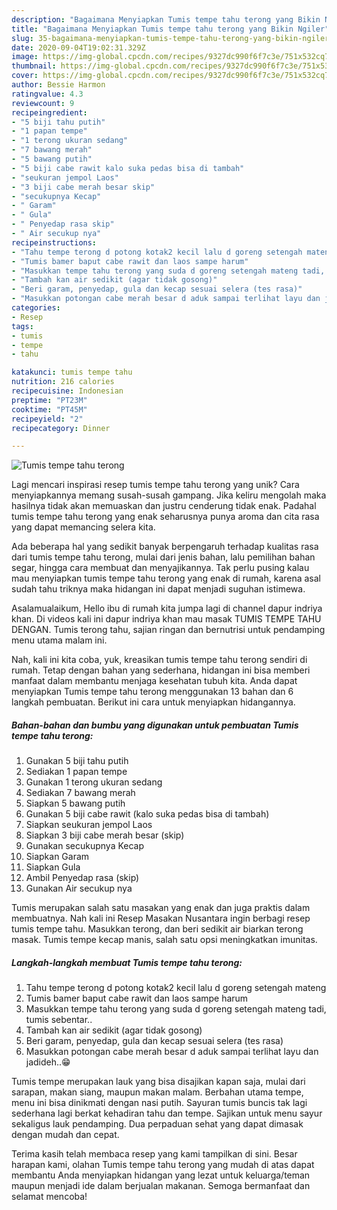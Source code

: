 ```yaml
---
description: "Bagaimana Menyiapkan Tumis tempe tahu terong yang Bikin Ngiler"
title: "Bagaimana Menyiapkan Tumis tempe tahu terong yang Bikin Ngiler"
slug: 35-bagaimana-menyiapkan-tumis-tempe-tahu-terong-yang-bikin-ngiler
date: 2020-09-04T19:02:31.329Z
image: https://img-global.cpcdn.com/recipes/9327dc990f6f7c3e/751x532cq70/tumis-tempe-tahu-terong-foto-resep-utama.jpg
thumbnail: https://img-global.cpcdn.com/recipes/9327dc990f6f7c3e/751x532cq70/tumis-tempe-tahu-terong-foto-resep-utama.jpg
cover: https://img-global.cpcdn.com/recipes/9327dc990f6f7c3e/751x532cq70/tumis-tempe-tahu-terong-foto-resep-utama.jpg
author: Bessie Harmon
ratingvalue: 4.3
reviewcount: 9
recipeingredient:
- "5 biji tahu putih"
- "1 papan tempe"
- "1 terong ukuran sedang"
- "7 bawang merah"
- "5 bawang putih"
- "5 biji cabe rawit kalo suka pedas bisa di tambah"
- "seukuran jempol Laos"
- "3 biji cabe merah besar skip"
- "secukupnya Kecap"
- " Garam"
- " Gula"
- " Penyedap rasa skip"
- " Air secukup nya"
recipeinstructions:
- "Tahu tempe terong d potong kotak2 kecil lalu d goreng setengah mateng"
- "Tumis bamer baput cabe rawit dan laos sampe harum"
- "Masukkan tempe tahu terong yang suda d goreng setengah mateng tadi, tumis sebentar.."
- "Tambah kan air sedikit (agar tidak gosong)"
- "Beri garam, penyedap, gula dan kecap sesuai selera (tes rasa)"
- "Masukkan potongan cabe merah besar d aduk sampai terlihat layu dan jadideh..😁"
categories:
- Resep
tags:
- tumis
- tempe
- tahu

katakunci: tumis tempe tahu 
nutrition: 216 calories
recipecuisine: Indonesian
preptime: "PT23M"
cooktime: "PT45M"
recipeyield: "2"
recipecategory: Dinner

---
```



![Tumis tempe tahu terong](https://img-global.cpcdn.com/recipes/9327dc990f6f7c3e/751x532cq70/tumis-tempe-tahu-terong-foto-resep-utama.jpg)

Lagi mencari inspirasi resep tumis tempe tahu terong yang unik? Cara menyiapkannya memang susah-susah gampang. Jika keliru mengolah maka hasilnya tidak akan memuaskan dan justru cenderung tidak enak. Padahal tumis tempe tahu terong yang enak seharusnya punya aroma dan cita rasa yang dapat memancing selera kita.

Ada beberapa hal yang sedikit banyak berpengaruh terhadap kualitas rasa dari tumis tempe tahu terong, mulai dari jenis bahan, lalu pemilihan bahan segar, hingga cara membuat dan menyajikannya. Tak perlu pusing kalau mau menyiapkan tumis tempe tahu terong yang enak di rumah, karena asal sudah tahu triknya maka hidangan ini dapat menjadi suguhan istimewa.

Asalamualaikum, Hello ibu di rumah kita jumpa lagi di channel dapur indriya khan. Di videos kali ini dapur indriya khan mau masak TUMIS TEMPE TAHU DENGAN. Tumis terong tahu, sajian ringan dan bernutrisi untuk pendamping menu utama malam ini.


Nah, kali ini kita coba, yuk, kreasikan tumis tempe tahu terong sendiri di rumah. Tetap dengan bahan yang sederhana, hidangan ini bisa memberi manfaat dalam membantu menjaga kesehatan tubuh kita. Anda dapat menyiapkan Tumis tempe tahu terong menggunakan 13 bahan dan 6 langkah pembuatan. Berikut ini cara untuk menyiapkan hidangannya.

<!--inarticleads1-->

##### Bahan-bahan dan bumbu yang digunakan untuk pembuatan Tumis tempe tahu terong:

1. Gunakan 5 biji tahu putih
1. Sediakan 1 papan tempe
1. Gunakan 1 terong ukuran sedang
1. Sediakan 7 bawang merah
1. Siapkan 5 bawang putih
1. Gunakan 5 biji cabe rawit (kalo suka pedas bisa di tambah)
1. Siapkan seukuran jempol Laos
1. Siapkan 3 biji cabe merah besar (skip)
1. Gunakan secukupnya Kecap
1. Siapkan  Garam
1. Siapkan  Gula
1. Ambil  Penyedap rasa (skip)
1. Gunakan  Air secukup nya


Tumis merupakan salah satu masakan yang enak dan juga praktis dalam membuatnya. Nah kali ini Resep Masakan Nusantara ingin berbagi resep tumis tempe tahu. Masukkan terong, dan beri sedikit air biarkan terong masak. Tumis tempe kecap manis, salah satu opsi meningkatkan imunitas. 

<!--inarticleads2-->

##### Langkah-langkah membuat Tumis tempe tahu terong:

1. Tahu tempe terong d potong kotak2 kecil lalu d goreng setengah mateng
1. Tumis bamer baput cabe rawit dan laos sampe harum
1. Masukkan tempe tahu terong yang suda d goreng setengah mateng tadi, tumis sebentar..
1. Tambah kan air sedikit (agar tidak gosong)
1. Beri garam, penyedap, gula dan kecap sesuai selera (tes rasa)
1. Masukkan potongan cabe merah besar d aduk sampai terlihat layu dan jadideh..😁


Tumis tempe merupakan lauk yang bisa disajikan kapan saja, mulai dari sarapan, makan siang, maupun makan malam. Berbahan utama tempe, menu ini bisa dinikmati dengan nasi putih. Sayuran tumis buncis tak lagi sederhana lagi berkat kehadiran tahu dan tempe. Sajikan untuk menu sayur sekaligus lauk pendamping. Dua perpaduan sehat yang dapat dimasak dengan mudah dan cepat. 

Terima kasih telah membaca resep yang kami tampilkan di sini. Besar harapan kami, olahan Tumis tempe tahu terong yang mudah di atas dapat membantu Anda menyiapkan hidangan yang lezat untuk keluarga/teman maupun menjadi ide dalam berjualan makanan. Semoga bermanfaat dan selamat mencoba!
